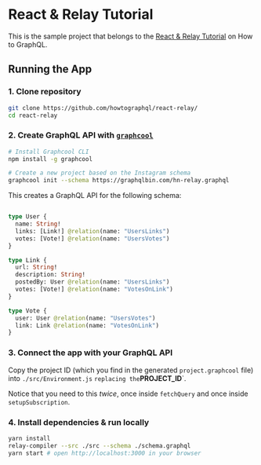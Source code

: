 # React & Relay Tutorial

This is the sample project that belongs to the [React & Relay Tutorial]() on How to GraphQL.

## Running the App

### 1. Clone repository

```sh
git clone https://github.com/howtographql/react-relay/
cd react-relay
```

### 2. Create GraphQL API with [`graphcool`](https://www.npmjs.com/package/graphcool)

```sh
# Install Graphcool CLI
npm install -g graphcool

# Create a new project based on the Instagram schema
graphcool init --schema https://graphqlbin.com/hn-relay.graphql 
```

This creates a GraphQL API for the following schema:

```graphql

type User {
  name: String!
  links: [Link!] @relation(name: "UsersLinks")
  votes: [Vote!] @relation(name: "UsersVotes")
}

type Link { 
  url: String!
  description: String!
  postedBy: User @relation(name: "UsersLinks")
  votes: [Vote!] @relation(name: "VotesOnLink")
}

type Vote {
  user: User @relation(name: "UsersVotes")
  link: Link @relation(name: "VotesOnLink")
}
```

### 3. Connect the app with your GraphQL API

Copy the project ID (which you find in the generated `project.graphcool` file) into `./src/Environment.js` ` replacing the `__PROJECT_ID__`.

Notice that you need to this _twice_, once inside `fetchQuery` and once inside `setupSubscription`.

### 4. Install dependencies & run locally

```sh
yarn install
relay-compiler --src ./src --schema ./schema.graphql
yarn start # open http://localhost:3000 in your browser
```


